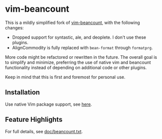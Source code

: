 # vim-beancount

This is a mildly simplified fork of [vim-beancount](https://github.com/nathangrigg/vim-beancount),
with the following changes:

- Dropped support for syntastic, ale, and deoplete. I don't use these plugins.
- AlignCommodity is fully replaced with `bean-format` through `formatprg`.

More code might be refactored or rewritten in the future. The overall goal is
to simplify and minimize, preferring the use of native vim and beancount
functionality instead of depending on additional code or other plugins.

Keep in mind that this is first and foremost for personal use.

## Installation

Use native Vim package support, see [here](https://vimhelp.org/repeat.txt.html#packages).

## Feature Highlights

For full details, see [doc/beancount.txt](doc/beancount.txt).
